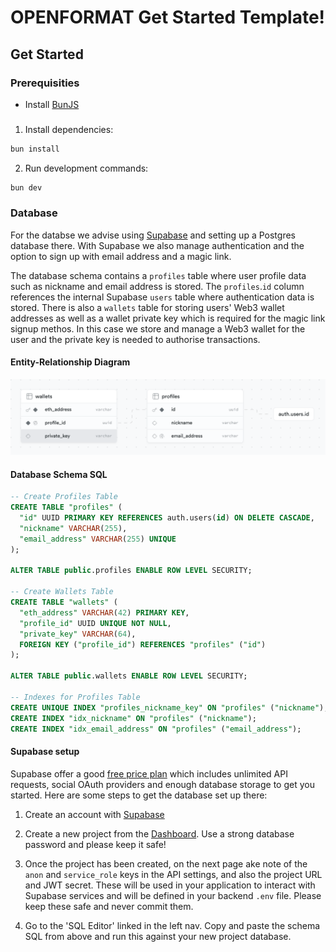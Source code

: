 # OPENFORMAT Get Started Template!

## Get Started

### Prerequisities

- Install [BunJS](https://bun.sh/)

###

1. Install dependencies:

```bash
bun install
```

2. Run development commands:

```bash
bun dev
```

### Database

For the databse we advise using [Supabase](https://supabase.com) and setting up a Postgres database there. With Supabase we also manage authentication and the option to sign up with email address and a magic link.

The database schema contains a `profiles` table where user profile data such as nickname and email address is stored. The `profiles`.`id` column references the internal Supabase `users` table where authentication data is stored. There is also a `wallets` table for storing users' Web3 wallet addresses as well as a wallet private key which is required for the magic link signup methos. In this case we store and manage a Web3 wallet for the user and the private key is needed to authorise transactions.

#### Entity-Relationship Diagram

![Entity-Relationship Diagram](database-schema-erd.png)

#### Database Schema SQL

```sql
-- Create Profiles Table
CREATE TABLE "profiles" (
  "id" UUID PRIMARY KEY REFERENCES auth.users(id) ON DELETE CASCADE,
  "nickname" VARCHAR(255),
  "email_address" VARCHAR(255) UNIQUE
);

ALTER TABLE public.profiles ENABLE ROW LEVEL SECURITY;

-- Create Wallets Table
CREATE TABLE "wallets" (
  "eth_address" VARCHAR(42) PRIMARY KEY,
  "profile_id" UUID UNIQUE NOT NULL,
  "private_key" VARCHAR(64),
  FOREIGN KEY ("profile_id") REFERENCES "profiles" ("id")
);

ALTER TABLE public.wallets ENABLE ROW LEVEL SECURITY;

-- Indexes for Profiles Table
CREATE UNIQUE INDEX "profiles_nickname_key" ON "profiles" ("nickname");
CREATE INDEX "idx_nickname" ON "profiles" ("nickname");
CREATE INDEX "idx_email_address" ON "profiles" ("email_address");
```

#### Supabase setup

Supabase offer a good [free price plan](https://supabase.com/pricing) which includes unlimited API requests, social OAuth providers and enough database storage to get you started. Here are some steps to get the database set up there:

1. Create an account with [Supabase](https://supabase.com)

2. Create a new project from the [Dashboard](https://supabase.com/dashboard). Use a strong database password and please keep it safe!

3. Once the project has been created, on the next page ake note of the `anon` and `service_role` keys in the API settings, and also the project URL and JWT secret. These will be used in your application to interact with Supabase services and will be defined in your backend `.env` file. Please keep these safe and never commit them.

4. Go to the 'SQL Editor' linked in the left nav. Copy and paste the schema SQL from above and run this against your new project database.
